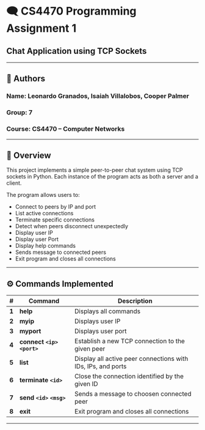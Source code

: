 # 🗨️ CS4470 Programming Assignment 1
## Chat Application using TCP Sockets

---

## 👤 Authors
### **Name:** Leonardo Granados, Isaiah Villalobos, Cooper Palmer
### **Group:** 7
### **Course:** CS4470 – Computer Networks

---

## 📘 Overview
This project implements a simple peer-to-peer chat system using TCP sockets in Python.
Each instance of the program acts as both a server and a client.

The program allows users to:
 - Connect to peers by IP and port
 - List active connections
 - Terminate specific connections
 - Detect when peers disconnect unexpectedly
 - Display user IP
 - Display user Port
 - Display help commands
 - Sends message to connected peers
 - Exit program and closes all connections

 ---

## ⚙️ Commands Implemented
| # | Command | Description |
|----------|----------|--------------|
| **1** | **help** | Displays all commands |
| **2** | **myip** | Displays user IP |
| **3** | **myport** | Displays user port |
| **4** | **connect `<ip>` `<port>`** | Establish a new TCP connection to the given peer |
| **5** | **list** | Display all active peer connections with IDs, IPs, and ports |
| **6** | **terminate `<id>`** | Close the connection identified by the given ID |
| **7** | **send `<id>` `<msg>`** | Sends a message to choosen connected peer |
| **8** | **exit** | Exit program and closes all connections |

---
